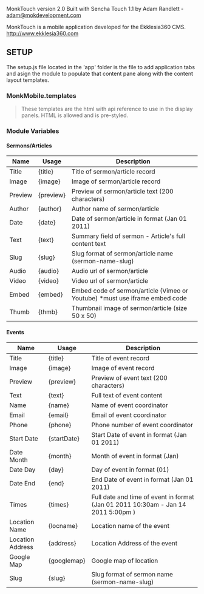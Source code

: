 MonkTouch version 2.0
Built with Sencha Touch 1.1
by Adam Randlett - adam@mokdevelopment.com


MonkTouch is a mobile application developed for the Ekklesia360 CMS.  http://www.ekklesia360.com

## SETUP 

The setup.js file located in the 'app' folder is the file to add application tabs and asign the module to populate that content pane along with the content layout templates. 

### MonkMobile.templates
>These templates are the html with api reference to use in the display panels. HTML is allowed and is pre-styled.  

### Module Variables 
#### Sermons/Articles

| __Name__   | __Usage__     | __Description__                                                                  |
| ---------- | ------------- | ---------------------------------------------------------------------            |
| Title      | {title}       | Title of sermon/article record                                                   |
| Image      | {image}       | Image of sermon/article record                                                   |
| Preview    | {preview}     | Preview of sermon/article text (200 characters)                                  |
| Author     | {author}      | Author name of sermon/article                                                    |
| Date       | {date}        | Date of sermon/article in format (Jan 01 2011)                                   |
| Text       | {text}        | Summary field of sermon - Article's full content text                            |
| Slug       | {slug}        | Slug format of sermon/article name (sermon-name-slug)                            |
| Audio      | {audio}       | Audio url of sermon/article                                                      |
| Video      | {video}       | Video url of sermon/article                                                      |
| Embed      | {embed}       | Embed code of sermon/article (Vimeo or Youtube) *must use iframe embed code      |
| Thumb      | {thmb}        | Thumbnail image of sermon/article (size 50 x 50)                                 | 

#### Events

| __Name__              | __Usage__     | __Description__                                                                  |
| --------------------- | ------------- | -------------------------------------------------------------------------------- |
| Title                 | {title}       | Title of event record                                                            |
| Image                 | {image}       | Image of event record                                                            |
| Preview               | {preview}     | Preview of event text (200 characters)                                           |
| Text                  | {text}        | Full text of event content                                                       | 
| Name                  | {name}        | Name of event coordinator                                                        |
| Email                 | {email}       | Email of event coordinator                                                       |
| Phone                 | {phone}       | Phone number of event coordinator                                                |
| Start Date            | {startDate}   | Start Date of event in format (Jan 01 2011)                                      |
| Date Month            | {month}       | Month of event in format (Jan)                                                   |
| Date Day              | {day}         | Day of event in format (01)                                                      |
| Date End              | {end}         | End Date of event in format (Jan 01 2011)                                        |
| Times                 | {times}       | Full date and time of event in format (Jan 01 2011 10:30am - Jan 14 2011 5:00pm )|
| Location Name         | {locname}     | Location name of the event                                                       |
| Location Address      | {address}     | Location Address of the event                                                    |
| Google Map            | {googlemap}   | Google map of location                                                           | 
| Slug                  | {slug}        | Slug format of sermon name (sermon-name-slug)                                    |



